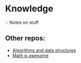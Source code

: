 # Knowledge

💡 Notes on stuff

## Other repos:

- [Algorithms and data structures](https://github.com/pniewiejski/algorithms-playground)
- [Math is awesome](https://github.com/pniewiejski/math-is-awesome)
